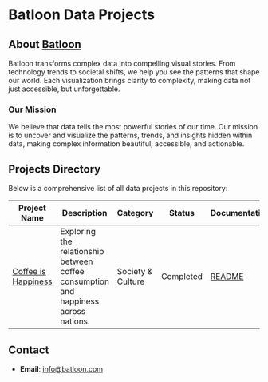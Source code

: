 # Batloon Data Projects

## About [Batloon](https://www.batloon.com/)

Batloon transforms complex data into compelling visual stories. From technology trends to societal shifts, we help you see the patterns that shape our world. Each visualization brings clarity to complexity, making data not just accessible, but unforgettable.

### Our Mission

We believe that data tells the most powerful stories of our time. Our mission is to uncover and visualize the patterns, trends, and insights hidden within data, making complex information beautiful, accessible, and actionable.

## Projects Directory

Below is a comprehensive list of all data projects in this repository:

| Project Name | Description | Category | Status | Documentation |
|-|-|-|-|-|
| [Coffee is Happiness](https://www.batloon.com/articles/the-world-s-happiest-countries-also-love-their-coffee) | Exploring the relationship between coffee consumption and happiness across nations. | Society & Culture | Completed | [README](https://github.com/batloon/data-projects/blob/main/coffee_is_happiness/README.md) |

## Contact
- **Email**: info@batloon.com

